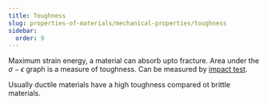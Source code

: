 ```yaml
---
title: Toughness
slug: properties-of-materials/mechanical-properties/toughness
sidebar:
  order: 9
---
```


Maximum strain energy, a material can absorb upto fracture. Area under the
$\sigma-\epsilon$ graph is a measure of toughness. Can be measured by
[impact test](/properties-of-materials/mechanical-properties/impact-test).

Usually ductile materials have a high toughness compared ot brittle materials.
